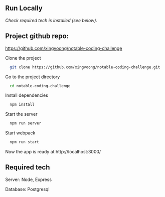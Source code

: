 ## Run Locally
_Check required tech is installed (see below)._

## Project github repo:
https://github.com/xingvoong/notable-coding-challenge

Clone the project

```bash
  git clone https://github.com/xingvoong/notable-coding-challenge.git
```

Go to the project directory

```bash
  cd notable-coding-challenge
```

Install dependencies

```bash
  npm install
```

Start the server

```bash
  npm run server
```

Start webpack

```bash
  npm run start
```
Now the app is ready at http://localhost:3000/

## Required tech
Server: Node, Express

Database: Postgresql
